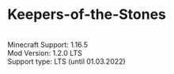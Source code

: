 # Keepers-of-the-Stones
<br>Minecraft Support: 1.16.5
<br>Mod Version: 1.2.0 LTS
<br>Support type: LTS (until 01.03.2022)
